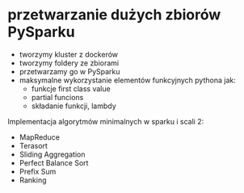 # przetwarzanie dużych zbiorów PySparku 

- tworzymy kluster z dockerów
- tworzymy foldery ze zbiorami
- przetwarzamy go w PySparku
- maksymalne wykorzystanie elementów funkcyjnych pythona jak:
  - funkcje first class value
  - partial funcions
  - składanie funkcji, lambdy


Implementacja algorytmów minimalnych w sparku i scali 2:

- MapReduce
- Terasort
- Sliding Aggregation
- Perfect Balance Sort
- Prefix Sum
- Ranking
